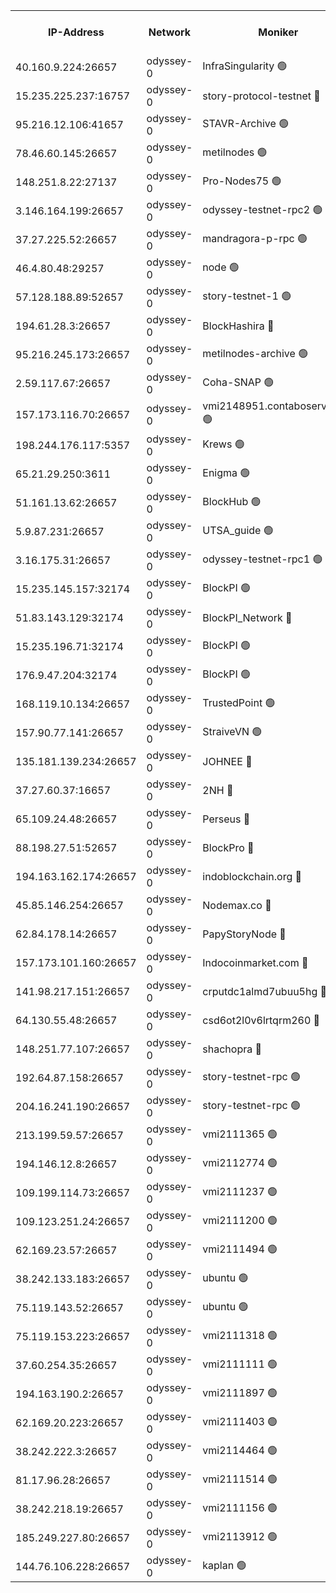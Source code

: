 


<table><tr><th>IP-Address</th><th>Network</th><th>Moniker</th><th>Latest Block Height</th><th>Earliest Block Height</th><th>Catching Up</th><th>Tx Index</th><th>Voting Power</th><th>Version</th><th>Scan Time</th></tr><tr><td>40.160.9.224:26657</td><td>odyssey-0</td><td>InfraSingularity 🟢</td><td>2065886</td><td>1</td><td>False</td><td>off</td><td>0</td><td>0.38.9</td><td>2025-01-18T15:02:17.176752203UTC</td></tr><tr><td>15.235.225.237:16757</td><td>odyssey-0</td><td>story-protocol-testnet 🔴</td><td>2069126</td><td>1</td><td>False</td><td>off</td><td>3298016007</td><td>0.38.12</td><td>2025-01-18T15:02:27.512840502UTC</td></tr><tr><td>95.216.12.106:41657</td><td>odyssey-0</td><td>STAVR-Archive 🟢</td><td>2067538</td><td>1</td><td>False</td><td>on</td><td>0</td><td>0.38.12</td><td>2025-01-18T15:02:31.090610157UTC</td></tr><tr><td>78.46.60.145:26657</td><td>odyssey-0</td><td>metilnodes 🟢</td><td>2065890</td><td>1</td><td>False</td><td>off</td><td>0</td><td>0.38.9</td><td>2025-01-18T15:02:36.631841679UTC</td></tr><tr><td>148.251.8.22:27137</td><td>odyssey-0</td><td>Pro-Nodes75 🟢</td><td>2066010</td><td>1</td><td>False</td><td>on</td><td>0</td><td>0.38.9</td><td>2025-01-18T15:02:51.600355981UTC</td></tr><tr><td>3.146.164.199:26657</td><td>odyssey-0</td><td>odyssey-testnet-rpc2 🟢</td><td>2069136</td><td>1</td><td>False</td><td>off</td><td>0</td><td>0.38.12</td><td>2025-01-18T15:03:07.248238981UTC</td></tr><tr><td>37.27.225.52:26657</td><td>odyssey-0</td><td>mandragora-p-rpc 🟢</td><td>2069138</td><td>1</td><td>False</td><td>on</td><td>0</td><td>0.38.12</td><td>2025-01-18T15:03:14.102295169UTC</td></tr><tr><td>46.4.80.48:29257</td><td>odyssey-0</td><td>node 🟢</td><td>2065886</td><td>1</td><td>False</td><td>on</td><td>0</td><td>0.38.9</td><td>2025-01-18T15:03:21.254862874UTC</td></tr><tr><td>57.128.188.89:52657</td><td>odyssey-0</td><td>story-testnet-1 🟢</td><td>2065886</td><td>1</td><td>False</td><td>off</td><td>0</td><td>0.38.9</td><td>2025-01-18T15:03:30.747887077UTC</td></tr><tr><td>194.61.28.3:26657</td><td>odyssey-0</td><td>BlockHashira 🔴</td><td>2069142</td><td>1</td><td>False</td><td>off</td><td>3563298000</td><td>0.38.12</td><td>2025-01-18T15:03:35.029051042UTC</td></tr><tr><td>95.216.245.173:26657</td><td>odyssey-0</td><td>metilnodes-archive 🟢</td><td>2065886</td><td>1</td><td>False</td><td>on</td><td>0</td><td>0.38.9</td><td>2025-01-18T15:03:43.985473888UTC</td></tr><tr><td>2.59.117.67:26657</td><td>odyssey-0</td><td>Coha-SNAP 🟢</td><td>2065886</td><td>1</td><td>False</td><td>off</td><td>0</td><td>0.38.9</td><td>2025-01-18T15:03:48.567949596UTC</td></tr><tr><td>157.173.116.70:26657</td><td>odyssey-0</td><td>vmi2148951.contaboserver.net 🟢</td><td>2069149</td><td>1</td><td>False</td><td>off</td><td>0</td><td>0.38.12</td><td>2025-01-18T15:04:02.133953975UTC</td></tr><tr><td>198.244.176.117:5357</td><td>odyssey-0</td><td>Krews 🟢</td><td>2069151</td><td>1</td><td>False</td><td>off</td><td>0</td><td>0.38.12</td><td>2025-01-18T15:04:07.221448495UTC</td></tr><tr><td>65.21.29.250:3611</td><td>odyssey-0</td><td>Enigma 🟢</td><td>2065886</td><td>1</td><td>False</td><td>on</td><td>0</td><td>0.38.9</td><td>2025-01-18T15:04:21.543033229UTC</td></tr><tr><td>51.161.13.62:26657</td><td>odyssey-0</td><td>BlockHub 🟢</td><td>2069160</td><td>1</td><td>False</td><td>off</td><td>0</td><td>0.38.12</td><td>2025-01-18T15:04:44.356900461UTC</td></tr><tr><td>5.9.87.231:26657</td><td>odyssey-0</td><td>UTSA_guide 🟢</td><td>2069163</td><td>1</td><td>False</td><td>on</td><td>0</td><td>0.38.12</td><td>2025-01-18T15:04:52.658581725UTC</td></tr><tr><td>3.16.175.31:26657</td><td>odyssey-0</td><td>odyssey-testnet-rpc1 🟢</td><td>2069167</td><td>1</td><td>False</td><td>off</td><td>0</td><td>0.38.12</td><td>2025-01-18T15:05:24.205471972UTC</td></tr><tr><td>15.235.145.157:32174</td><td>odyssey-0</td><td>BlockPI 🟢</td><td>2065886</td><td>109001</td><td>False</td><td>off</td><td>0</td><td>0.38.9</td><td>2025-01-18T15:02:29.108210274UTC</td></tr><tr><td>51.83.143.129:32174</td><td>odyssey-0</td><td>BlockPI_Network 🔴</td><td>2069139</td><td>109001</td><td>False</td><td>off</td><td>3893036013</td><td>0.38.12</td><td>2025-01-18T15:03:17.341799609UTC</td></tr><tr><td>15.235.196.71:32174</td><td>odyssey-0</td><td>BlockPI 🟢</td><td>2065886</td><td>109001</td><td>False</td><td>off</td><td>0</td><td>0.38.9</td><td>2025-01-18T15:04:17.425849909UTC</td></tr><tr><td>176.9.47.204:32174</td><td>odyssey-0</td><td>BlockPI 🟢</td><td>2065886</td><td>109001</td><td>False</td><td>off</td><td>0</td><td>0.38.9</td><td>2025-01-18T15:04:27.956692940UTC</td></tr><tr><td>168.119.10.134:26657</td><td>odyssey-0</td><td>TrustedPoint 🟢</td><td>2069169</td><td>339001</td><td>False</td><td>off</td><td>0</td><td>0.38.12</td><td>2025-01-18T15:05:17.014282588UTC</td></tr><tr><td>157.90.77.141:26657</td><td>odyssey-0</td><td>StraiveVN 🟢</td><td>2069139</td><td>342001</td><td>False</td><td>off</td><td>0</td><td>0.38.12</td><td>2025-01-18T15:03:18.597322153UTC</td></tr><tr><td>135.181.139.234:26657</td><td>odyssey-0</td><td>JOHNEE 🔴</td><td>2069160</td><td>351001</td><td>False</td><td>on</td><td>3311329000</td><td>0.38.12</td><td>2025-01-18T15:04:37.873267219UTC</td></tr><tr><td>37.27.60.37:16657</td><td>odyssey-0</td><td>2NH 🔴</td><td>2069153</td><td>395001</td><td>False</td><td>off</td><td>4013828052</td><td>0.38.12</td><td>2025-01-18T15:04:11.416726663UTC</td></tr><tr><td>65.109.24.48:26657</td><td>odyssey-0</td><td>Perseus 🔴</td><td>2069156</td><td>431001</td><td>False</td><td>off</td><td>24943000</td><td>0.38.12</td><td>2025-01-18T15:04:22.197658435UTC</td></tr><tr><td>88.198.27.51:52657</td><td>odyssey-0</td><td>BlockPro 🔴</td><td>2069127</td><td>507001</td><td>False</td><td>off</td><td>3217120111</td><td>0.38.12</td><td>2025-01-18T15:02:30.489354861UTC</td></tr><tr><td>194.163.162.174:26657</td><td>odyssey-0</td><td>indoblockchain.org 🔴</td><td>2069125</td><td>1023001</td><td>False</td><td>off</td><td>3859205583</td><td>0.38.12</td><td>2025-01-18T15:02:19.085324705UTC</td></tr><tr><td>45.85.146.254:26657</td><td>odyssey-0</td><td>Nodemax.co 🔴</td><td>2069126</td><td>1023001</td><td>False</td><td>off</td><td>3662597800</td><td>0.38.12</td><td>2025-01-18T15:02:27.937139421UTC</td></tr><tr><td>62.84.178.14:26657</td><td>odyssey-0</td><td>PapyStoryNode 🔴</td><td>2069158</td><td>1023001</td><td>False</td><td>off</td><td>3694304008</td><td>0.38.12</td><td>2025-01-18T15:04:29.079867610UTC</td></tr><tr><td>157.173.101.160:26657</td><td>odyssey-0</td><td>Indocoinmarket.com 🔴</td><td>2069165</td><td>1023001</td><td>False</td><td>off</td><td>3255045577</td><td>0.38.12</td><td>2025-01-18T15:05:02.945213426UTC</td></tr><tr><td>141.98.217.151:26657</td><td>odyssey-0</td><td>crputdc1almd7ubuu5hg 🔴</td><td>2069142</td><td>1146001</td><td>False</td><td>off</td><td>4297873006</td><td>0.38.12</td><td>2025-01-18T15:03:33.901531879UTC</td></tr><tr><td>64.130.55.48:26657</td><td>odyssey-0</td><td>csd6ot2l0v6lrtqrm260 🔴</td><td>2069132</td><td>1149001</td><td>False</td><td>off</td><td>3984486000</td><td>0.38.12</td><td>2025-01-18T15:02:53.017193946UTC</td></tr><tr><td>148.251.77.107:26657</td><td>odyssey-0</td><td>shachopra 🔴</td><td>2069146</td><td>1307001</td><td>False</td><td>off</td><td>3135146000</td><td>0.38.12</td><td>2025-01-18T15:03:47.667170455UTC</td></tr><tr><td>192.64.87.158:26657</td><td>odyssey-0</td><td>story-testnet-rpc 🟢</td><td>2065886</td><td>1629001</td><td>False</td><td>off</td><td>0</td><td>0.38.9</td><td>2025-01-18T15:03:18.142003283UTC</td></tr><tr><td>204.16.241.190:26657</td><td>odyssey-0</td><td>story-testnet-rpc 🟢</td><td>2065886</td><td>1629001</td><td>False</td><td>off</td><td>0</td><td>0.38.9</td><td>2025-01-18T15:04:29.939100506UTC</td></tr><tr><td>213.199.59.57:26657</td><td>odyssey-0</td><td>vmi2111365 🟢</td><td>1988202</td><td>1749001</td><td>False</td><td>off</td><td>0</td><td>0.38.12</td><td>2025-01-18T15:02:29.585297414UTC</td></tr><tr><td>194.146.12.8:26657</td><td>odyssey-0</td><td>vmi2112774 🟢</td><td>1977602</td><td>1749001</td><td>False</td><td>off</td><td>0</td><td>0.38.12</td><td>2025-01-18T15:02:32.809357114UTC</td></tr><tr><td>109.199.114.73:26657</td><td>odyssey-0</td><td>vmi2111237 🟢</td><td>1977602</td><td>1749001</td><td>False</td><td>off</td><td>0</td><td>0.38.12</td><td>2025-01-18T15:02:37.106919655UTC</td></tr><tr><td>109.123.251.24:26657</td><td>odyssey-0</td><td>vmi2111200 🟢</td><td>1977602</td><td>1749001</td><td>False</td><td>off</td><td>0</td><td>0.38.12</td><td>2025-01-18T15:03:03.034616779UTC</td></tr><tr><td>62.169.23.57:26657</td><td>odyssey-0</td><td>vmi2111494 🟢</td><td>1977602</td><td>1749001</td><td>False</td><td>off</td><td>0</td><td>0.38.12</td><td>2025-01-18T15:03:03.467793421UTC</td></tr><tr><td>38.242.133.183:26657</td><td>odyssey-0</td><td>ubuntu 🟢</td><td>1977602</td><td>1749001</td><td>False</td><td>off</td><td>0</td><td>0.38.12</td><td>2025-01-18T15:03:06.492983893UTC</td></tr><tr><td>75.119.143.52:26657</td><td>odyssey-0</td><td>ubuntu 🟢</td><td>1889090</td><td>1749001</td><td>False</td><td>off</td><td>0</td><td>0.38.12</td><td>2025-01-18T15:03:39.980249535UTC</td></tr><tr><td>75.119.153.223:26657</td><td>odyssey-0</td><td>vmi2111318 🟢</td><td>1977602</td><td>1749001</td><td>False</td><td>off</td><td>0</td><td>0.38.12</td><td>2025-01-18T15:04:02.771985071UTC</td></tr><tr><td>37.60.254.35:26657</td><td>odyssey-0</td><td>vmi2111111 🟢</td><td>1977518</td><td>1749001</td><td>False</td><td>off</td><td>0</td><td>0.38.12</td><td>2025-01-18T15:04:07.863019359UTC</td></tr><tr><td>194.163.190.2:26657</td><td>odyssey-0</td><td>vmi2111897 🟢</td><td>1984349</td><td>1749001</td><td>False</td><td>off</td><td>0</td><td>0.38.12</td><td>2025-01-18T15:04:47.101193416UTC</td></tr><tr><td>62.169.20.223:26657</td><td>odyssey-0</td><td>vmi2111403 🟢</td><td>1984349</td><td>1749001</td><td>False</td><td>off</td><td>0</td><td>0.38.12</td><td>2025-01-18T15:04:56.644637775UTC</td></tr><tr><td>38.242.222.3:26657</td><td>odyssey-0</td><td>vmi2114464 🟢</td><td>1977602</td><td>1749001</td><td>False</td><td>off</td><td>0</td><td>0.38.12</td><td>2025-01-18T15:05:12.052898137UTC</td></tr><tr><td>81.17.96.28:26657</td><td>odyssey-0</td><td>vmi2111514 🟢</td><td>1977602</td><td>1749001</td><td>False</td><td>off</td><td>0</td><td>0.38.12</td><td>2025-01-18T15:05:12.454725753UTC</td></tr><tr><td>38.242.218.19:26657</td><td>odyssey-0</td><td>vmi2111156 🟢</td><td>1977602</td><td>1749001</td><td>False</td><td>off</td><td>0</td><td>0.38.12</td><td>2025-01-18T15:05:15.318295558UTC</td></tr><tr><td>185.249.227.80:26657</td><td>odyssey-0</td><td>vmi2113912 🟢</td><td>1977602</td><td>1749001</td><td>False</td><td>off</td><td>0</td><td>0.38.12</td><td>2025-01-18T15:05:16.648869858UTC</td></tr><tr><td>144.76.106.228:26657</td><td>odyssey-0</td><td>kaplan 🟢</td><td>2069136</td><td>2065001</td><td>False</td><td>off</td><td>0</td><td>0.38.12</td><td>2025-01-18T15:03:06.046406252UTC</td></tr></table>